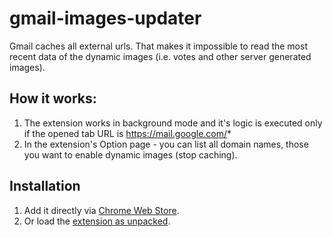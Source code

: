 # gmail-images-updater
Gmail caches all external urls. That makes it impossible to read the most recent data of the dynamic images (i.e. votes and other server generated images).

## How it works:

1. The extension works in background mode and it's logic is executed only if the opened tab URL is https://mail.google.com/*
2. In the extension's Option page - you can list all domain names, those you want to enable dynamic images (stop caching).

## Installation
1. Add it directly via [Chrome Web Store](https://chrome.google.com/webstore/detail/gmail-dynamic-images/liagkeaohklpkejapcepbakplhlanade).
2. Or load the [extension as unpacked](https://developer.chrome.com/extensions/getstarted#unpacked).

